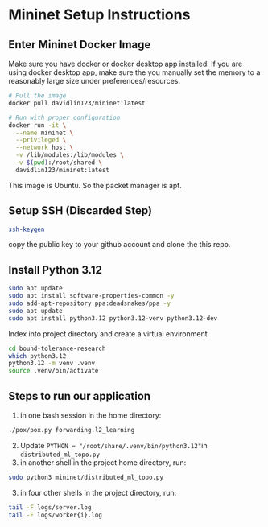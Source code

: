 # Mininet Setup Instructions

## Enter Mininet Docker Image

Make sure you have docker or docker desktop app installed. If you are using docker desktop app, make sure the you manually set the memory to a reasonably large size under preferences/resources.

```bash
# Pull the image
docker pull davidlin123/mininet:latest

# Run with proper configuration
docker run -it \
  --name mininet \
  --privileged \
  --network host \
  -v /lib/modules:/lib/modules \
  -v $(pwd):/root/shared \
  davidlin123/mininet:latest
```

This image is Ubuntu. So the packet manager is apt.

## Setup SSH (Discarded Step)

```bash
ssh-keygen
```

copy the public key to your github account and clone the this repo.

## Install Python 3.12

```bash
sudo apt update
sudo apt install software-properties-common -y
sudo add-apt-repository ppa:deadsnakes/ppa -y
sudo apt update
sudo apt install python3.12 python3.12-venv python3.12-dev
```

Index into project directory and create a virtual environment

```bash
cd bound-tolerance-research
which python3.12
python3.12 -m venv .venv
source .venv/bin/activate
```

## Steps to run our application

1. in one bash session in the home directory:

```bash
./pox/pox.py forwarding.l2_learning
```

2. Update `PYTHON = "/root/share/.venv/bin/python3.12"`in `distributed_ml_topo.py`
2. in another shell in the project home directory, run:

```bash
sudo python3 mininet/distributed_ml_topo.py
```

3. in four other shells in the project directory, run:

```bash
tail -F logs/server.log
tail -F logs/worker{i}.log
```
